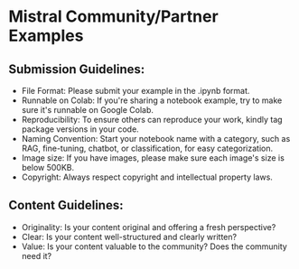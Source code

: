 # Mistral Community/Partner Examples


## Submission Guidelines:
- File Format: Please submit your example in the .ipynb format.
- Runnable on Colab: If you're sharing a notebook example, try to make sure it's runnable on Google Colab.
- Reproducibility: To ensure others can reproduce your work, kindly tag package versions in your code.
- Naming Convention: Start your notebook name with a category, such as RAG, fine-tuning, chatbot, or classification, for easy categorization.
- Image size: If you have images, please make sure each image's size is below 500KB.
- Copyright: Always respect copyright and intellectual property laws. 


## Content Guidelines: 
- Originality: Is your content original and offering a fresh perspective?
- Clear: Is your content well-structured and clearly written?
- Value: Is your content valuable to the community? Does the community need it? 

